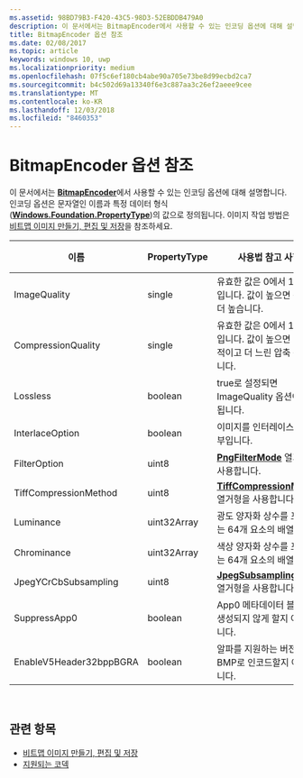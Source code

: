 ```yaml
---
ms.assetid: 98BD79B3-F420-43C5-98D3-52EBDDB479A0
description: 이 문서에서는 BitmapEncoder에서 사용할 수 있는 인코딩 옵션에 대해 설명합니다.
title: BitmapEncoder 옵션 참조
ms.date: 02/08/2017
ms.topic: article
keywords: windows 10, uwp
ms.localizationpriority: medium
ms.openlocfilehash: 07f5c6ef180cb4abe90a705e73be8d99ecbd2ca7
ms.sourcegitcommit: b4c502d69a13340f6e3c887aa3c26ef2aeee9cee
ms.translationtype: MT
ms.contentlocale: ko-KR
ms.lasthandoff: 12/03/2018
ms.locfileid: "8460353"
---
```

# <a name="bitmapencoder-options-reference"></a>BitmapEncoder 옵션 참조


이 문서에서는 [**BitmapEncoder**](https://msdn.microsoft.com/library/windows/apps/br226206)에서 사용할 수 있는 인코딩 옵션에 대해 설명합니다. 인코딩 옵션은 문자열인 이름과 특정 데이터 형식([**Windows.Foundation.PropertyType**](https://msdn.microsoft.com/library/windows/apps/br225871))의 값으로 정의됩니다. 이미지 작업 방법은 [비트맵 이미지 만들기, 편집 및 저장](imaging.md)을 참조하세요.

| 이름                    | PropertyType | 사용법 참고 사항                                                                                        | 유효한 형식 |
|-------------------------|--------------|----------------------------------------------------------------------------------------------------|---------------|
| ImageQuality            | single       | 유효한 값은 0에서 1.0 사이입니다. 값이 높으면 품질이 더 높습니다.                                 | JPEG, JPEG-XR |
| CompressionQuality      | single       | 유효한 값은 0에서 1.0 사이입니다. 값이 높으면 더 효율적이고 더 느린 압축 구조입니다. | TIFF          |
| Lossless                | boolean      | true로 설정되면 ImageQuality 옵션이 무시됩니다.                                        | JPEG-XR       |
| InterlaceOption         | boolean      | 이미지를 인터레이스할지 여부입니다.                                                                    | PNG           |
| FilterOption            | uint8        | [**PngFilterMode**](https://msdn.microsoft.com/library/windows/apps/br226389) 열거형을 사용합니다.                                | PNG           |
| TiffCompressionMethod   | uint8        | [**TiffCompressionMode**](https://msdn.microsoft.com/library/windows/apps/br226399) 열거형을 사용합니다.                    | TIFF          |
| Luminance               | uint32Array  | 광도 양자화 상수를 포함하는 64개 요소의 배열입니다.                               | JPEG          |
| Chrominance             | uint32Array  | 색상 양자화 상수를 포함하는 64개 요소의 배열입니다.                             | JPEG          |
| JpegYCrCbSubsampling    | uint8        | [**JpegSubsamplingMode**](https://msdn.microsoft.com/library/windows/apps/br226386) 열거형을 사용합니다.                    | JPEG          |
| SuppressApp0            | boolean      | App0 메타데이터 블록이 생성되지 않게 할지 여부입니다.                                        | JPEG          |
| EnableV5Header32bppBGRA | boolean      | 알파를 지원하는 버전 5 BMP로 인코드할지 여부입니다.                                         | BMP           |

 

## <a name="related-topics"></a>관련 항목

* [비트맵 이미지 만들기, 편집 및 저장](imaging.md)
* [지원되는 코덱](supported-codecs.md)

 





